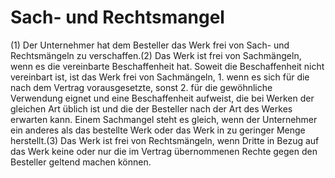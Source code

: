 # Sach- und Rechtsmangel

(1) Der Unternehmer hat dem Besteller das Werk frei von Sach- und Rechtsmängeln zu verschaffen.(2) Das Werk ist frei von Sachmängeln, wenn es die vereinbarte Beschaffenheit hat. Soweit die Beschaffenheit nicht vereinbart ist, ist das Werk frei von Sachmängeln,  1.
 wenn es sich für die nach dem Vertrag vorausgesetzte, sonst
 2.
 für die gewöhnliche Verwendung eignet und eine Beschaffenheit aufweist, die bei Werken der gleichen Art üblich ist und die der Besteller nach der Art des Werkes erwarten kann.
Einem Sachmangel steht es gleich, wenn der Unternehmer ein anderes als das bestellte Werk oder das Werk in zu geringer Menge herstellt.(3) Das Werk ist frei von Rechtsmängeln, wenn Dritte in Bezug auf das Werk keine oder nur die im Vertrag übernommenen Rechte gegen den Besteller geltend machen können. 

